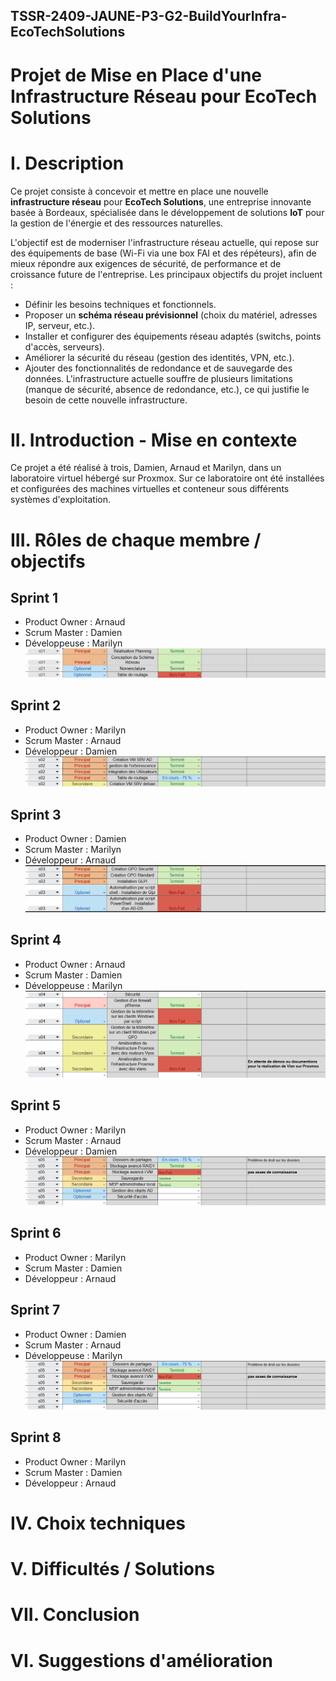 ## TSSR-2409-JAUNE-P3-G2-BuildYourInfra-EcoTechSolutions
# Projet de Mise en Place d'une Infrastructure Réseau pour EcoTech Solutions

# I. Description
Ce projet consiste à concevoir et mettre en place une nouvelle **infrastructure réseau** pour **EcoTech Solutions**, une entreprise innovante basée à Bordeaux, spécialisée dans le développement de solutions **IoT** pour la gestion de l'énergie et des ressources naturelles. 

L'objectif est de moderniser l'infrastructure réseau actuelle, qui repose sur des équipements de base (Wi-Fi via une box FAI et des répéteurs), afin de mieux répondre aux exigences de sécurité, de performance et de croissance future de l'entreprise.
Les principaux objectifs du projet incluent :
- Définir les besoins techniques et fonctionnels.
- Proposer un **schéma réseau prévisionnel** (choix du matériel, adresses IP, serveur, etc.).
- Installer et configurer des équipements réseau adaptés (switchs, points d'accès, serveurs).
- Améliorer la sécurité du réseau (gestion des identités, VPN, etc.).
- Ajouter des fonctionnalités de redondance et de sauvegarde des données.
L'infrastructure actuelle souffre de plusieurs limitations (manque de sécurité, absence de redondance, etc.), ce qui justifie le besoin de cette nouvelle infrastructure.

# II. Introduction - Mise en contexte
Ce projet a été réalisé à trois, Damien, Arnaud et Marilyn, dans un laboratoire virtuel hébergé sur Proxmox. Sur ce laboratoire ont été installées et configurées des machines virtuelles et conteneur sous différents systèmes d'exploitation. 

# III. Rôles de chaque membre / objectifs
## Sprint 1
- Product Owner : Arnaud
- Scrum Master : Damien
- Développeuse : Marilyn
 ![Objectifs](Ressources/Images/Objectifs/Objectifs_S1.png)
## Sprint 2
- Product Owner : Marilyn
- Scrum Master : Arnaud
- Développeur : Damien
   ![Objectifs](Ressources/Images/Objectifs/Objectifs_S2.png)
## Sprint 3
- Product Owner : Damien
- Scrum Master : Marilyn
- Développeur : Arnaud
  ![Objectifs](Ressources/Images/Objectifs/Objectifs_S3.png) 
## Sprint 4
- Product Owner : Arnaud
- Scrum Master : Damien
- Développeuse : Marilyn
   ![Objectifs](Ressources/Images/Objectifs/Objectifs_S4.png)
## Sprint 5
- Product Owner : Marilyn
- Scrum Master : Arnaud
- Développeur : Damien
  ![Objectifs](Ressources/Images/Objectifs/Objectifs_S5.png)
## Sprint 6
- Product Owner : Marilyn
- Scrum Master : Damien
- Développeur : Arnaud

## Sprint 7
- Product Owner : Damien
- Scrum Master : Arnaud
- Développeuse : Marilyn
  ![Objectifs](Ressources/Images/Objectifs/Objectifs_S5.png)

## Sprint 8
- Product Owner : Marilyn
- Scrum Master : Damien
- Développeur : Arnaud
  
 # IV. Choix techniques

 # V. Difficultés / Solutions

 # VII. Conclusion

 # VI. Suggestions d'amélioration

  

